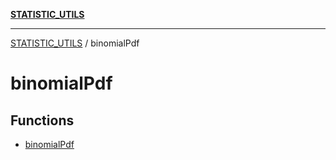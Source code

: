 [**STATISTIC_UTILS**](../README.md)

***

[STATISTIC_UTILS](../README.md) / binomialPdf

# binomialPdf

## Functions

- [binomialPdf](functions/binomialPdf.md)
